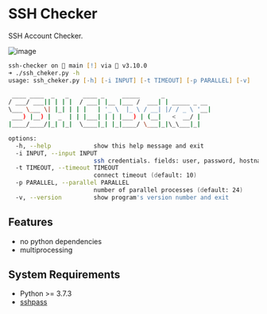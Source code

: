 # SSH Checker

SSH Account Checker. 

![image](https://user-images.githubusercontent.com/12753171/142739623-14fbf098-d6e9-4395-81e3-286f57d73749.png)

```zsh
ssh-checker on  main [!] via 🐍 v3.10.0
➜ ./ssh_cheker.py -h
usage: ssh_cheker.py [-h] [-i INPUT] [-t TIMEOUT] [-p PARALLEL] [-v]

 ____ ____  _   _    ____ _     _____      _
/ ___/ ___|| | | |  / ___| |__ |___ /  ___| | _____ _ __
\___ \___ \| |_| | | |   | '_ \  |_ \ / __| |/ / _ \ '__|
 ___) |__) |  _  | | |___| | | |___) | (__|   <  __/ |
|____/____/|_| |_|  \____|_| |_|____/ \___|_|\_\___|_|

options:
  -h, --help            show this help message and exit
  -i INPUT, --input INPUT
                        ssh credentials. fields: user, password, hostname[:port] (default: data.csv)
  -t TIMEOUT, --timeout TIMEOUT
                        connect timeout (default: 10)
  -p PARALLEL, --parallel PARALLEL
                        number of parallel processes (default: 24)
  -v, --version         show program's version number and exit
```

## Features

- no python dependencies
- multiprocessing

## System Requirements

- Python >= 3.7.3
- [sshpass](https://sourceforge.net/projects/sshpass/)
